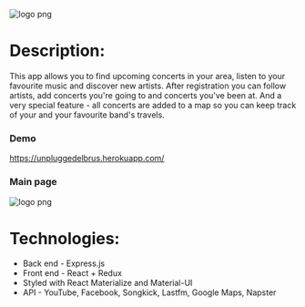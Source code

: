 
![logo png](https://www.stjohnsblackheath.org.uk/wp-content/uploads/2016/01/Unplugged-Logo-571x400.png)

# Description:
This app allows you to find upcoming concerts in your area, listen to your favourite music and discover new artists. After registration you can follow artists, add concerts you're going to and concerts you've been at. And a very special feature - all concerts are added to a map so you can keep track of your and your favourite band's travels.

### Demo ###
https://unpluggedelbrus.herokuapp.com/

### Main page ###

![logo png](https://im2.ezgif.com/tmp/ezgif-2-b6eb961b5981.gif)



# Technologies:
- Back end - Express.js
- Front end - React + Redux
- Styled with React Materialize and Material-UI
- API - YouTube, Facebook, Songkick, Lastfm, Google Maps, Napster
